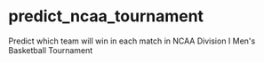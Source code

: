 # predict_ncaa_tournament
Predict which team will win in each match in NCAA Division I Men's Basketball Tournament 
